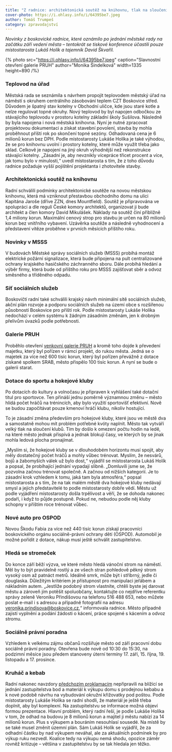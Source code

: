 ```yaml
---
title: "Z radnice: architektonická soutěž na knihovnu, tlak na sloučení hokejových klubů, neshoda na kruháči u pošty"
cover-photo: https://i.ohlasy.info/i/64395be7.jpeg
author: Tomáš Trumpeš
category: zpravodajství
---
```


*Novinky z boskovické radnice, které oznámilo po jednání městské rady na začátku září vedení města – tentokrát se tiskové konference účastili pouze místostarosta Lukáš Holík a tajemník David Škvařil.*

{% photo src="https://i.ohlasy.info/i/64395be7.jpeg" caption="Slavnostní otevření galerie PRUH" author="Monika Šindelková" width=1335 height=890 /%}

### Teplovod na úřad

Městská rada se seznámila s návrhem propojit teplovodem městský úřad na náměstí s okruhem centrálního zásobování teplem CZT Boskovice střed. Důvodem je špatný stav kotelny v Obchodní uličce, kde jsou staré kotle a nelze regulovat topné okruhy. Nový teplovod by byl napojen odbočkou ze stávajícího teplovodu v prostoru kotelny základní školy Sušilova. Následně by byla napojena i nová městská knihovna. Nyní je nutné zpracovat projektovou dokumentaci a získat stavební povolení, stavba by mohla proběhnout příští rok po skončení topné sezóny. Odhadovaná cena je 6 milionů korun bez DPH. Podle místostarosty Lukáše Holíka je také výhodou, že se pro knihovnu uvolní i prostory kotelny, které může využít třeba jako sklad. Celkově je napojení na jiný okruh výhodnější než rekonstrukce stávající kotelny. „Zásadní je, aby nevznikly vícepráce třicet procent a více, jak tomu bylo v minulosti,“ uvedl místostarosta s tím, že z toho důvodu radnice požaduje vyšší pojištění projektanta i zhotovitele stavby.

### Architektonická soutěž na knihovnu

Radní schválili podmínky architektonické soutěže na novou městskou knihovnu, která má vzniknout přestavbou obchodního domu na ulici Kapitána Jaroše (dříve ZZN, dnes Mountfield). Soutěž je připravována ve spolupráci a dle regulí České komory architektů, organizovat ji bude architekt a člen komory David Mikulášek. Náklady na soutěž činí přibližně 1,4 miliony korun. Maximální cenový strop pro stavbu je určen na 80 milionů korun bez vnitřního vybavení. Uzávěrka soutěže a následně vyhodnocení a představení vítěze proběhne v prvních měsících příštího roku.

### Novinky v MSSS

V budovách Městské správy sociálních služeb (MSSS) probíhá montáž elektrické požární signalizace, která bude připojena na pult centralizované ochrany krajského hasičského záchranného sboru. Dále probíhá hledání a výběr firmy, která bude od příštího roku pro MSSS zajišťovat sběr a odvoz směsného a tříděného odpadu.

### Síť sociálních služeb

Boskovičtí radní také schválili krajský návrh minimální sítě sociálních služeb, akční plán rozvoje a podporu sociálních služeb na území obce s rozšířenou působností Boskovice pro příští rok. Podle místostarosty Lukáše Holíka nedochází v celém systému k žádným zásadním změnám, jen k drobným přelivům úvazků podle potřebnosti.

### Galerie PRUH

Proběhlo otevření [venkovní galerie PRUH](https://ohlasy.info/clanky/2023/05/pruh.html) a kromě toho dojde k převedení majetku, který byl pořízen v rámci projekt, do rukou města. Jedná se o majetek za více než 600 tisíc korun, který byl pořízen převážně z dotace získané spolkem SRAB, město přispělo 100 tisíc korun. A nyní se bude o galerii starat.

### Dotace do sportu a hokejové kluby

Po dotacích do kultury a volnočasu je připraven k vyhlášení také dotační titul pro sportovce. Ten přináší jednu poměrně významnou změnu – město hlídá počet hráčů na trénincích, aby bylo využití sportovišť efektivní. Nově se budou započítávat pouze kmenoví hráči klubu, nikoliv hostující.

To je zásadní změna především pro hokejové kluby, které jsou ve městě dva a samostatně mohou mít problém potřebné kvóty naplnit. Město tak vytváří velký tlak na sloučení klubů. Tím by došlo k omezení počtu hodin na ledě, na které město jednak přispívá a jednak blokují časy, ve kterých by se jinak mohla ledová plocha pronajímat.

„Myslím si, že hokejové kluby se v dlouhodobém horizontu musí spojit, aby měly dostatečný počet hráčů a mohly vůbec trénovat. Myslím, že nesvárů, bojů a žabomyších válek už bylo dost,“ vyjádřil se místostarosta Lukáš Holík a popsal, že probíhající jednání vypadají slibně. „Domluvili jsme se, že pozvolna začnou trénovat společně. A začnou od nižších kategorií. Je to zásadní krok vzhledem k tomu, jaká tam byla atmosféra,“ popsal místostarosta a s tím, že na tak malém městě dva hokejové kluby nedávají smysl a jejich představitelé to podle místostarosty dobře vědí. Městu už podle vyjádření místostarosty došla trpělivost a věří, že se dohoda nakonec podaří, i když to půjde postupně. Pokud ne, nebudou podle něj kluby schopny v příštím roce trénovat vůbec.

### Nové auto pro OSPOD

Novou Škodu Fabia za více než 440 tisíc korun získají pracovníci boskovického orgánu sociálně-právní ochrany dětí (OSPOD). Automobil je možné pořídit z dotace, nákup musí ještě schválit zastupitelstvo.

### Hledá se stromeček

Do konce září běží výzva, ve které město hledá vánoční strom na náměstí. Měl by to být pravidelně rostlý a ze všech stran pohledově pěkný strom vysoký osm až patnáct metrů. Ideálně smrk, může být i stříbrný, jedle či douglaska. Důležitým kritériem je přístupnost pro manipulaci jeřábem a nákladním autem. „Jestliže podobný strom vlastníte, chtěli byste jej darovat městu a zároveň jím potěšit spoluobčany, kontaktujte co nejdříve referentku správy zeleně Veroniku Přindišovou na telefonu 516 488 653, nebo můžete poslat e-mail i s adresou a případně fotografií na adresu veronika.prindisova@boskovice.cz,“ informovala radnice. Město případně zajistí vyplnění a podání žádosti o kácení, práce spojené s kácením a odvoz stromu. 

### Sociálně právní poradna

Vzhledem k velkému zájmu občanů rozšiřuje město od září pracovní dobu sociálně právní poradny. Otevřena bude nově od 10:30 do 15:30, na podzimní měsíce jsou předem stanoveny úterní termíny 17\. září, 15\. října, 19\. listopadu a 17\. prosince. 

### Kruháč a kebab

Radní nakonec navzdory [předchozím proklamacím](https://ohlasy.info/clanky/2024/07/kruhac-kebab.html) nepřipravili na blížící se jednání zastupitelstva bod a materiál k výkupu domu s prodejnou kebabu a k nové podobě návrhu na vybudování okružní křižovatky pod poštou. Podle místostarosty Lukáše Holíka se radní shodli, že materiál je ještě třeba doplnit, aby byl komplexní. Na zastupitelstvu se informace možná objeví formou prezentace. Hlavní problém, který radní řeší, je podle Lukáše Holíka v tom, že odhad na budovu je 8 milionů korun a majitel ji městu nabízí za 14 milionů korun. Plus s výkupem a bouráním nesouhlasí sousedé. Na místě by se také musel změnit územní plán. Sám Lukáš Holík se vyjádřil, že za odhadní částku by nad výkupem neváhal, ale za aktuálních podmínek by pro výkup ruku nezvedl. Koalice tedy na výkupu nemá shodu, opozice záměr rovněž kritizuje – většina v zastupitelstvu by se tak hledala jen těžko.

